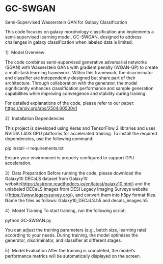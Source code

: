 # GC-SWGAN
Semi-Supervised Wasserstein GAN for Galaxy Classification

This code focuses on galaxy morphology classification and implements a semi-supervised learning model, GC-SWGAN, designed to address challenges in galaxy classification when labeled data is limited.

1）Model Overview

The code combines semi-supervised generative adversarial networks (SGAN) with Wasserstein GANs with gradient penalty (WGAN-GP) to create a multi-task learning framework. Within this framework, the discriminator and classifier are independently designed but share part of their architecture. Through collaboration with the generator, the model significantly enhances classification performance and sample generation capabilities while improving convergence and stability during training.

For detailed explanations of the code, please refer to our paper: https://arxiv.org/abs/2504.00500v1

2）Installation Dependencies

This project is developed using Keras and TensorFlow 2 libraries and uses NVIDIA L40S GPU platforms for accelerated training. To install the required dependencies, use the following command:

pip install -r requirements.txt  

Ensure your environment is properly configured to support GPU acceleration.

3）Data Preparation
Before running the code, please download the Galaxy10 DECaLS dataset from Galaxy10 website(https://astronn.readthedocs.io/en/latest/galaxy10.html) and the unlabeled DECaLS images from DESI Legacy Imaging Surveys website (（https://www.legacysurvey.org/), and convert them into h5py format files. Name the files as follows: Galaxy10_DECaLS.h5 and decals_images.h5.

4）Model Training
To start training, run the following script:

python GC-SWGAN.py  

You can adjust the training parameters (e.g., batch size, learning rate) according to your needs. During training, the model optimizes the generator, discriminator, and classifier at different stages.

5）Model Evaluation
After the training is completed, the model's performance metrics will be automatically displayed on the screen.

